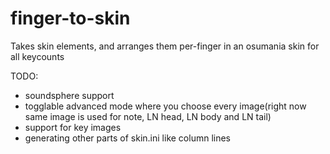 # finger-to-skin
Takes skin elements, and arranges them per-finger in an osumania skin for all keycounts

TODO:
- soundsphere support
- togglable advanced mode where you choose every image(right now same image is used for note, LN head, LN body and LN tail)
- support for key images
- generating other parts of skin.ini like column lines
